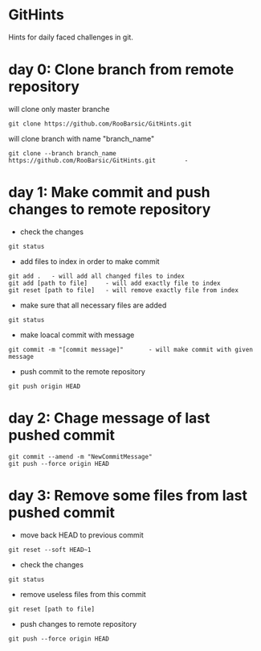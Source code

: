 # GitHints
Hints for daily faced challenges in git.

# day 0: Clone branch from remote repository

will clone only master branche
```git
git clone https://github.com/RooBarsic/GitHints.git
```

will clone branch with name "branch_name"
```git
git clone --branch branch_name https://github.com/RooBarsic/GitHints.git        -  
```

# day 1: Make commit and push changes to remote repository

* check the changes
```git
git status
```

* add files to index in order to make commit
```git
git add .   - will add all changed files to index
git add [path to file]     - will add exactly file to index
git reset [path to file]   - will remove exactly file from index
```

* make sure that all necessary files are added
```git
git status
```

* make loacal commit with message
```git
git commit -m "[commit message]"       - will make commit with given message
```

* push commit to the remote repository
```git
git push origin HEAD
```


# day 2: Chage message of last pushed commit 

```git
git commit --amend -m "NewCommitMessage"
git push --force origin HEAD
```


# day 3: Remove some files from last pushed commit 

* move back HEAD to previous commit
```git
git reset --soft HEAD~1
```
* check the changes
```git
git status
```
* remove useless files from this commit
```git
git reset [path to file]
```
* push changes to remote repository
```git
git push --force origin HEAD
```

